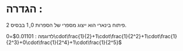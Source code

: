 # הגדרה : 
פיתוח בינארי הוא ייצוג מספרי של הספרות $0, 1$ בבסיס 2.

לדוגמה : 
$0.01101=0\cdot\frac{1}{2}+1\cdot\frac{1}{2^2}+1\cdot\frac{1}{2^3}+0\cdot\frac{1}{2^4}+1\cdot\frac{1}{2^5}$
